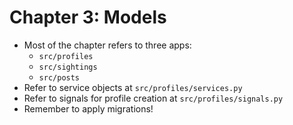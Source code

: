 # Chapter 3: Models

* Most of the chapter refers to three apps:
	- `src/profiles`
	- `src/sightings`
	- `src/posts`
* Refer to service objects at `src/profiles/services.py`
* Refer to signals for profile creation at `src/profiles/signals.py`
* Remember to apply migrations!
